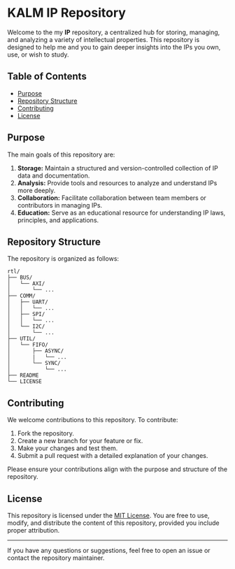 # KALM IP Repository

Welcome to the my **IP** repository, a centralized hub for storing, managing, 
and analyzing a variety of intellectual properties. This repository is designed to 
help me and you to gain deeper insights into the IPs you own, use, or wish to study.

## Table of Contents

- [Purpose](#purpose)
- [Repository Structure](#repository-structure)
- [Contributing](#contributing)
- [License](#license)


## Purpose

The main goals of this repository are:

1. **Storage:** Maintain a structured and version-controlled collection of IP data and documentation.
2. **Analysis:** Provide tools and resources to analyze and understand IPs more deeply.
3. **Collaboration:** Facilitate collaboration between team members or contributors in managing IPs.
4. **Education:** Serve as an educational resource for understanding IP laws, principles, and applications.

## Repository Structure

The repository is organized as follows:

```
rtl/
├── BUS/
│   └── AXI/
│       └── ...
├── COMM/
│   ├── UART/
│   │   └── ...
│   ├── SPI/
│   │   └── ...
│   └── I2C/
│       └── ...
├── UTIL/
│   └── FIFO/
│       ├── ASYNC/
│       |   └── ...
│       └── SYNC/
│           └── ...
├── README
└── LICENSE
```

## Contributing

We welcome contributions to this repository. To contribute:

1. Fork the repository.
2. Create a new branch for your feature or fix.
3. Make your changes and test them.
4. Submit a pull request with a detailed explanation of your changes.

Please ensure your contributions align with the purpose and structure of the repository.

## License

This repository is licensed under the [MIT License](LICENSE). You are free to use, modify, and distribute the content of this repository, provided you include proper attribution.

---

If you have any questions or suggestions, feel free to open an issue or contact the repository maintainer.